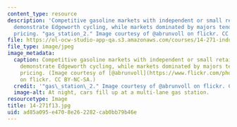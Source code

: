 ```yaml
---
content_type: resource
description: 'Competitive gasoline markets with independent or small retailers typically
  demonstrate Edgeworth cycling, while markets dominated by majors tend toward sticky
  pricing. "gas_station_2." Image courtesy of @abrunvoll on flickr. CC BY-NC-SA. '
file: https://ol-ocw-studio-app-qa.s3.amazonaws.com/courses/14-271-industrial-organization-i-fall-2013/ad85a095e4708e262282cab0bb79b46e_14-271f13.jpg
file_type: image/jpeg
image_metadata:
  caption: Competitive gasoline markets with independent or small retailers typically
    demonstrate Edgeworth cycling, while markets dominated by majors tend toward sticky
    pricing. (Image courtesy of [@abrunvoll](https://www.flickr.com/photos/47505221@N00/56371107/in/photolist-5YVaD-5YVaE-2a2kX9-9wxHh-63c9ih-75bpje-98qNGw-4ADQwa-4qjvZ8-57CWyB-2aiqp-64Uou7-6XyPet-5kHN4V-5kHP9D-5kN4Ud-5kHMA6-5SdPUq-4KekKb-6mqsJi-6MvbF1-6MvbrC-6MqYLg-6MvaSN-65EMDo-68MLph-5KkT6z-7CcNv1-83Ueqs-83UffN-83R3nD-83R59B-83UfBU-83UaDQ-8BVy3c-83Ucx5-83UeS7-83Ucby-83R67p-83UbrJ-83R4ma-83UdAs-83Ug8w-83Uhd9-55t3De-e67hxo-83UdgQ-6T8f25-531mF-2YdJf-pKjtJ)
    on flickr. CC BY-NC-SA.)
  credit: '"gas\_station\_2." Image courtesy of @abrunvoll on flickr. CC BY-NC-SA.'
  image-alt: At night, cars fill up at a multi-lane gas station.
resourcetype: Image
title: 14-271f13.jpg
uid: ad85a095-e470-8e26-2282-cab0bb79b46e
---
```

